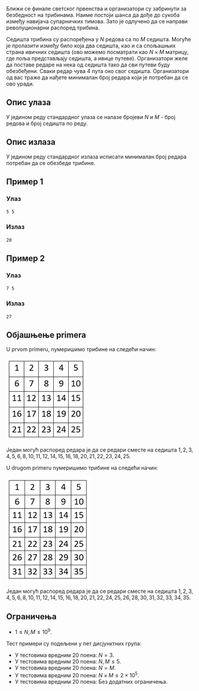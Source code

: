 Ближи се финале светског првенства и организатори су забринути за безбедност на трибинама. Наиме постоји шанса да дође до сукоба између навијача супарничких тимова. Зато је одлучено да се направи револуционарни распоред трибина. 

Седишта трибина су распоређена у $N$ редова са по $M$ седишта. Могуће је пролазити између било која два седишта, као и са спољашњих страна ивичних седишта (ово можемо посматрати као $N \times M$ матрицу, где поља представљају седишта, а ивице путеве). Организатори желе да поставе редаре на нека од седишта тако да сви путеви буду обезбеђени. Сваки редар чува 4 пута око свог седишта. Организатори од вас траже да нађете минималан број редара који је потребан да се ово уради.

## Опис улаза
У једином реду стандардног улаза се налазе бројеви $N$ и $M$ - број редова и број седишта по реду.

## Опис излаза
У једином реду стандардног излаза исписати минималан број редара потребан да се обезбеде трибине.

## Пример 1
### Улаз
```
5 5
```

### Излаз
```
20
```

## Пример 2
### Улаз
```
7 5
```

### Излаз
```
27
```

## Објашњење primera
U prvom primeru, nумеришимо трибине на следећи начин:

![Slika prvog primera](02_finale-sl1.png)

Један могућ распоред редара је да се редари сместе на седишта $1, 2, 3, 4, 5, 6, 8, 10, 11, 12, 14, 15, 16, 18, 20, 21, 22, 23, 24, 25$.

U drugom primeru nумеришимо трибине на следећи начин:

![Slika drugog primera](02_finale-sl2.png)

Један могућ распоред редара је да се редари сместе на седишта $1, 2, 3, 4, 5, 6, 8, 10, 11, 12, 14, 15, 16, 18, 20, 21, 22, 24, 25, 26, 28, 30, 31, 32, 33, 34, 35$.

## Ограничења

- $1 \leq N, M \leq 10^9$.

Тест примери су подељени у пет дисјунктних група:

- У тестовима вредним 20 поена: $N = 3$.
- У тестовима вредним 20 поена: $N, M \leq 5$.
- У тестовима вредним 20 поена: $N = M$.
- У тестовима вредним 20 поена: $N \times M \leq 2 \times 10^5$.
- У тестовима вредним 20 поена: Без додатних ограничења.
